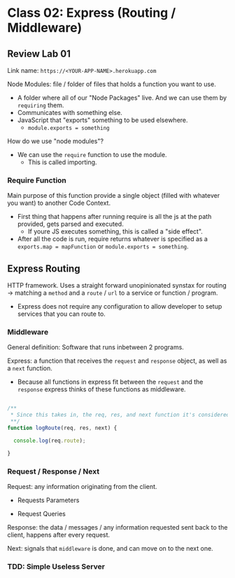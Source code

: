 # Class 02: Express (Routing / Middleware)

## Review Lab 01

Link name: `https://<YOUR-APP-NAME>.herokuapp.com`

Node Modules: file / folder of files that holds a function you want to use.

- A folder where all of our "Node Packages" live. And we can use them by `requiring` them.
- Communicates with something else.
- JavaScript that "exports" something to be used elsewhere.
  - `module.exports = something`

How do we use "node modules"?

- We can use the `require` function to use the module.
  - This is called importing.

### Require Function

Main purpose of this function provide a single object (filled with whatever you want) to another Code Context.

- First thing that happens after running require is all the js at the path provided, gets parsed and executed.
  - If youre JS executes something, this is called a "side effect".
- After all the code is run, require returns whatever is specified as a `exports.map = mapFunction` or `module.exports = something`.

## Express Routing

HTTP framework. Uses a straight forward unopinionated synstax for routing -> matching a `method` and a `route` / `url` to a service or function / program.
- Express does not require any configuration to allow developer to setup services that you can route to.

### Middleware

General definition: Software that runs inbetween 2 programs.

Express: a function that receives the `request` and `response` object, as well as a `next` function.
- Because all functions in express fit between the `request` and the `response` express thinks of these functions as middleware.

```javascript

/**
 * Since this takes in, the req, res, and next function it's considered middleware
 **/
function logRoute(req, res, next) {

  console.log(req.route);

}

```

### Request / Response / Next

Request: any information originating from the client.

  - Requests Parameters

  - Request Queries

Response: the data / messages / any information requested sent back to the client, happens after every request.

Next: signals that `middleware` is done, and can move on to the next one.

### TDD: Simple Useless Server
